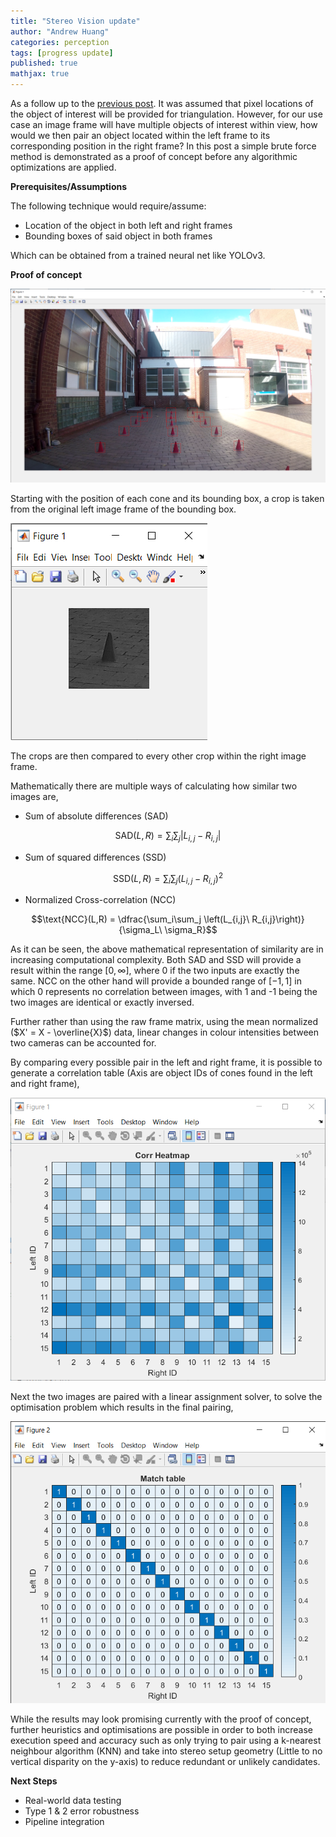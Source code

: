 ```yaml
---
title: "Stereo Vision update"
author: "Andrew Huang"
categories: perception
tags: [progress update]
published: true
mathjax: true
---
```


As a follow up to the [previous post](/perception/stereo-intro/). It was assumed that pixel locations of the object of interest will be provided for triangulation. However, for our use case an image frame will have multiple objects of interest within view, how would we then pair an object located within the left frame to its corresponding position in the right frame? In this post a simple brute force method is demonstrated as a proof of concept before any algorithmic optimizations are applied.

**Prerequisites/Assumptions**

The following technique would require/assume:
- Location of the object in both left and right frames
- Bounding boxes of said object in both frames

Which can be obtained from a trained neural net like YOLOv3.

**Proof of concept**

![Bounding Boxes](/assets/img/stereo-1/bounding_boxes.png "Bounding Boxes")

Starting with the position of each cone and its bounding box, a crop is taken from the original left image frame of the bounding box.

![Gray Crop](/assets/img/stereo-1/gray_crop.png "Gray Crop")

The crops are then compared to every other crop within the right image frame.

Mathematically there are multiple ways of calculating how similar two images are,

- Sum of absolute differences (SAD)

$$\text{SAD}(L,R) = \sum_i\sum_j |L_{i,j} - R_{i,j}|$$

- Sum of squared differences (SSD)

$$\text{SSD}(L,R) = \sum_i\sum_j \left(L_{i,j} - R_{i,j}\right)^2$$

- Normalized Cross-correlation (NCC)

$$\text{NCC}(L,R) = \dfrac{\sum_i\sum_j \left(L_{i,j}\ R_{i,j}\right)}{\sigma_L\ \sigma_R}$$

As it can be seen, the above mathematical representation of similarity are in increasing computational complexity. Both SAD and SSD will provide a result within the range $[0, \infty]$, where 0 if the two inputs are exactly the same. NCC on the other hand will provide a bounded range of $[-1, 1]$ in which 0 represents no correlation between images, with 1 and -1 being the two images are identical or exactly inversed.

Further rather than using the raw frame matrix, using the mean normalized ($X' = X - \overline{X}$) data, linear changes in colour intensities between two cameras can be accounted for.

By comparing every possible pair in the left and right frame, it is possible to generate a correlation table (Axis are object IDs of cones found in the left and right frame),

![corr_map](/assets/img/stereo-1/corr_map.png "Corrolation table")

Next the two images are paired with a linear assignment solver, to solve the optimisation problem which results in the final pairing,

![match_table](/assets/img/stereo-1/match_table.png "Match table")

While the results may look promising currently with the proof of concept, further heuristics and optimisations are possible in order to both increase execution speed and accuracy such as only trying to pair using a k-nearest neighbour algorithm (KNN) and take into stereo setup geometry (Little to no vertical disparity on the y-axis) to reduce redundant or unlikely candidates.

**Next Steps**
- Real-world data testing
- Type 1 & 2 error robustness
- Pipeline integration